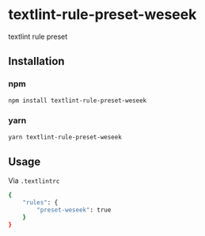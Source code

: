 # textlint-rule-preset-weseek

textlint rule preset 

## Installation

### npm
```bash
npm install textlint-rule-preset-weseek
```

### yarn
```bash
yarn textlint-rule-preset-weseek
```

## Usage

Via `.textlintrc`

```bash
{
    "rules": {
        "preset-weseek": true
    }
}
```
